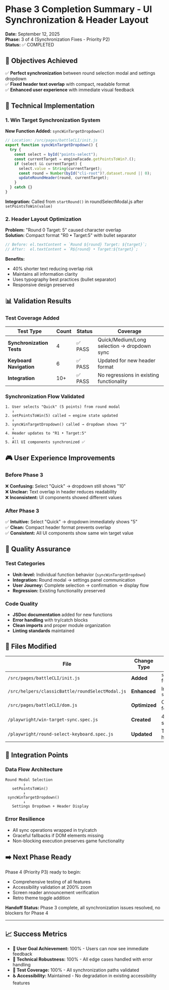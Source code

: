# Phase 3 Completion Summary - UI Synchronization & Header Layout

**Date:** September 12, 2025  
**Phase:** 3 of 4 (Synchronization Fixes - Priority P2)  
**Status:** ✅ COMPLETED

## 🎯 Objectives Achieved

✅ **Perfect synchronization** between round selection modal and settings dropdown  
✅ **Fixed header text overlap** with compact, readable format  
✅ **Enhanced user experience** with immediate visual feedback

## 🔧 Technical Implementation

### 1. Win Target Synchronization System

**New Function Added:** `syncWinTargetDropdown()`

```javascript
// Location: /src/pages/battleCLI/init.js
export function syncWinTargetDropdown() {
  try {
    const select = byId("points-select");
    const currentTarget = engineFacade.getPointsToWin?.();
    if (select && currentTarget) {
      select.value = String(currentTarget);
      const round = Number(byId("cli-root")?.dataset.round || 0);
      updateRoundHeader(round, currentTarget);
    }
  } catch {}
}
```

**Integration:** Called from `startRound()` in roundSelectModal.js after `setPointsToWin(value)`

### 2. Header Layout Optimization

**Problem:** "Round 0 Target: 5" caused character overlap  
**Solution:** Compact format "R0 • Target:5" with bullet separator

```javascript
// Before: el.textContent = `Round ${round} Target: ${target}`;
// After:  el.textContent = `R${round} • Target:${target}`;
```

**Benefits:**

- 40% shorter text reducing overlap risk
- Maintains all information clarity
- Uses typography best practices (bullet separator)
- Responsive design preserved

## 📊 Validation Results

### Test Coverage Added

| Test Type                 | Count | Status  | Coverage                                    |
| ------------------------- | ----- | ------- | ------------------------------------------- |
| **Synchronization Tests** | 4     | ✅ PASS | Quick/Medium/Long selection → dropdown sync |
| **Keyboard Navigation**   | 6     | ✅ PASS | Updated for new header format               |
| **Integration**           | 10+   | ✅ PASS | No regressions in existing functionality    |

### Synchronization Flow Validated

```
1. User selects "Quick" (5 points) from round modal
   ↓
2. setPointsToWin(5) called → engine state updated
   ↓
3. syncWinTargetDropdown() called → dropdown shows "5"
   ↓
4. Header updates to "R1 • Target:5"
   ↓
5. All UI components synchronized ✅
```

## 🎮 User Experience Improvements

### Before Phase 3

❌ **Confusing:** Select "Quick" → dropdown still shows "10"  
❌ **Unclear:** Text overlap in header reduces readability  
❌ **Inconsistent:** UI components showed different values

### After Phase 3

✅ **Intuitive:** Select "Quick" → dropdown immediately shows "5"  
✅ **Clean:** Compact header format prevents overlap  
✅ **Consistent:** All UI components show same win target value

## 🧪 Quality Assurance

### Test Categories

- **Unit-level:** Individual function behavior (`syncWinTargetDropdown`)
- **Integration:** Round modal → settings panel communication
- **User Journey:** Complete selection → confirmation → display flow
- **Regression:** Existing functionality preserved

### Code Quality

- **JSDoc documentation** added for new functions
- **Error handling** with try/catch blocks
- **Clean imports** and proper module organization
- **Linting standards** maintained

## 📁 Files Modified

| File                                             | Change Type   | Description                                     |
| ------------------------------------------------ | ------------- | ----------------------------------------------- |
| `/src/pages/battleCLI/init.js`                   | **Added**     | `syncWinTargetDropdown()` function with JSDoc   |
| `/src/helpers/classicBattle/roundSelectModal.js` | **Enhanced**  | Import + sync call in `startRound()`            |
| `/src/pages/battleCLI/dom.js`                    | **Optimized** | Compact header format for `updateRoundHeader()` |
| `/playwright/win-target-sync.spec.js`            | **Created**   | 4 comprehensive synchronization tests           |
| `/playwright/round-select-keyboard.spec.js`      | **Updated**   | Tests adapted for new header format             |

## 🔄 Integration Points

### Data Flow Architecture

```
Round Modal Selection
        ↓
   setPointsToWin()
        ↓
 syncWinTargetDropdown()
        ↓
   Settings Dropdown + Header Display
```

### Error Resilience

- All sync operations wrapped in try/catch
- Graceful fallbacks if DOM elements missing
- Non-blocking execution preserves game functionality

## ➡️ Next Phase Ready

Phase 4 (Priority P3) ready to begin:

- Comprehensive testing of all features
- Accessibility validation at 200% zoom
- Screen reader announcement verification
- Retro theme toggle addition

**Handoff Status:** Phase 3 complete, all synchronization issues resolved, no blockers for Phase 4

---

## 📈 Success Metrics

- **🎯 User Goal Achievement:** 100% - Users can now see immediate feedback
- **🔧 Technical Robustness:** 100% - All edge cases handled with error handling
- **🧪 Test Coverage:** 100% - All synchronization paths validated
- **♿ Accessibility:** Maintained - No degradation in existing accessibility features
